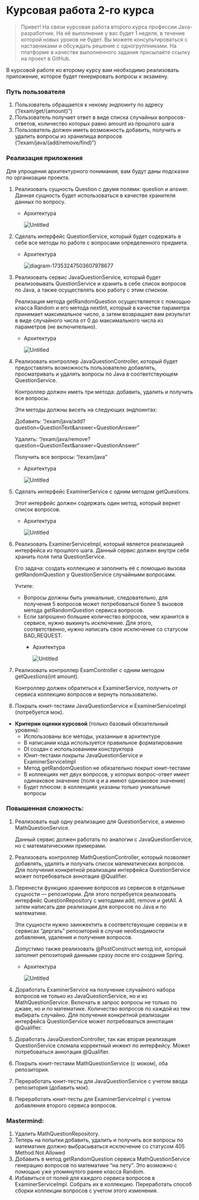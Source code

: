 # Курсовая работа 2-го курса

> Привет!
На связи курсовая работа второго курса профессии Java-разработчик. 
На её выполнение у вас будет 1 неделя, в течение которой новых уроков не будет. 
Вы можете консультироваться с наставниками и обсуждать решение с одногруппниками. 
На платформе в качестве выполненного задания присылайте ссылку на проект в GitHub.
> 

В курсовой работе ко второму курсу вам необходимо реализовать приложение, которое будет генерировать вопросы к экзамену.

### Путь пользователя

1. Пользователь обращается к некому эндпоинту по адресу (”/exam/get/{amount}”)
2. Пользователь получает ответ в виде списка случайных вопросов-ответов, количество которых равно amount из прошлого шага
3. Пользователь должен иметь возможность добавить, получить и удалить вопросы из хранилища вопросов (”/exam/java/(add/remove/find)”)

### Реализация приложения

Для упрощения архитектурного понимания, вам будут даны подсказки по организации проекта.

1. Реализовать сущность Question с двумя полями: question и answer. Данная сущность будет использоваться в качестве хранителя данных по вопросу.
    - Архитектура
        
        ![Untitled](https://github.com/user-attachments/assets/082f7f70-a8d8-4017-a199-dc3526871f35)

2. Сделать интерфейс QuestionService, который будет содержать в себе все методы по работе с вопросами определенного предмета.
    - Архитектура
        
        ![diagram-17353247503607978677](https://github.com/user-attachments/assets/e2d04627-bfd1-4340-be7a-d2af5f7a62f2)

        
3. Реализовать сервис JavaQuestionService, который будет реализовывать QuestionService и хранить в себе список вопросов по Java, а также осуществлять всю работу с этим списком.
    
    Реализация метода getRandomQuestion осуществляется с помощью класса Random и его метода nextInt, который в качестве параметра принимает максимальное число, а затем возвращает вам результат в виде случайного числа от 0 до максимального числа из параметров (не включительно).
    
    - Архитектура
        
        
        ![Untitled](https://github.com/user-attachments/assets/4d3a6bdf-328a-4e57-97a3-b21b0ed38a3b)

4. Реализовать контроллер JavaQuestionController, который будет предоставлять возможность пользователю добавлять, просматривать и удалять вопросы по Java в соответствующем QuestionService.
    
    Контроллер должен иметь три метода: добавить, удалить и получить все вопросы.
    
    Эти методы должны висеть на следующих эндпоинтах:
    
    Добавить: “/exam/java/add?question=QuestionText&answer=QuestionAnswer”
    
    Удалить: “/exam/java/remove?question=QuestionText&answer=QuestionAnswer”
    
    Получить все вопросы: “/exam/java”
    
    - Архитектура
        
        ![Untitled](https://github.com/user-attachments/assets/c070d291-44d2-4af8-b20e-a7c6486ef48f)

        
5. Сделать интерфейс ExaminerService с одним методом getQuestions.
    
    Этот интерфейс должен содержать один метод, который вернет список вопросов.
    
    - Архитектура
        
        ![Untitled](https://github.com/user-attachments/assets/5d1b97f8-d73f-4359-b602-33f63698b52b)

        
6. Реализовать ExaminerServiceImpl, который является реализацией интерфейса из прошлого шага. Данный сервис должен внутри себя хранить поля типа QuestionService.
    
    Его задача: создать коллекцию и заполнить её с помощью вызова getRandomQuestion у QuestionService случайными вопросами. 
    
    Учтите:
    
    -  Вопросы должны быть уникальные, следовательно, для получения 5 вопросов может потребоваться более 5 вызовов метода getRandomQuestion сервиса вопросов.
    - Если запрошено большее количество вопросов, чем хранится в сервисе, нужно выкинуть исключение. Для этого, соответственно, нужно написать свое исключение со статусом BAD_REQUEST.
      - Архитектура
        
        ![Untitled](https://github.com/user-attachments/assets/0fc48bc6-8172-4fa6-82e2-df3098343ff7)

        
7. Реализовать контроллер ExamController с одним методом getQuestions(int amount).
    
    Контроллер должен обратиться к ExaminerService, получить от сервиса коллекцию вопросов и вернуть пользователю.
    
8. Покрыть юнит-тестами JavaQuestionService и ExaminerServiceImpl (потребуется мок).

- **Критерии оценки курсовой** (только базовый обязательный уровень):
    - Использованы все методы, указанные в архитектуре
    - В написании кода используется правильное форматирование
    - DI создан с использованием конструктора
    - Юнит-тестами покрыты JavaQuestionService и ExaminerServiceImpl
    - Метод getRandomQuestion не обязательно покрыт юнит-тестами
    - В коллекциях нет двух вопросов, у которых вопрос-ответ имеет одинаковое значение (поля q и a имеют одинаковое значение)
    - Будет плюсом: в коллекциях указаны только уникальные вопросы
    

### Повышенная сложность:

1. Реализовать ещё одну реализацию для QuestionService, а именно MathQuestionService.
    
    Данный сервис должен работать по аналогии с JavaQuestionService, но с математическими примерами.
    
2. Реализовать контроллер MathQuestionController, который позволяет добавлять, удалять и получать список математических вопросов. Для получения конкретной реализации интерфейса QuestionService может потребоваться аннотация @Qualifier.
3. Перенести функцию хранение вопросов из сервисов в отдельные сущности — репозитории. Для этого потребуется реализовать интерфейс QuestionRepository с методами add, remove и getAll. А затем написать две реализации для вопросов по Java и по математике.
    
    Эти сущности нужно заинжектить в соответствующие сервисы и в сервисах “дергать” репозиторий в случае необходимости добавления, удаления и получения вопросов.
    
    Допустимо также реализовать @PostConstruct метод init, который заполнит репозиторий данными сразу после его создания Spring. 
    
    - Архитектура
        
        ![Untitled](https://github.com/user-attachments/assets/77959e83-83d9-4291-b0e8-c6149d761ac2)

        
4. Доработать ExaminerService на получение случайного набора вопросов не только из JavaQuestionService, но и из MathQuestionService. Включать в запрос вопросы не только по джаве, но и по математике. Количество вопросов по каждой из тем выбирать случайно. Для получения конкретной реализации интерфейса QuestionService может потребоваться аннотация @Qualifier.
5. Доработать JavaQuestionController, так как вторая реализация QuestionService сломала корректный инжект по интерфейсу. Может потребоваться аннотация @Qualifier.
6. Покрыть юнит-тестами MathQuestionService (с моком), оба репозитория.
7. Переработать юнит-тесты для JavaQuestionService с учетом ввода репозитория (добавить мок).
8. Переработать юнит-тесты для ExaminerServiceImpl с учетом добавления второго сервиса вопросов.

### Mastermind:

1. Удалить MathQuestionRepository.
2. Теперь на попытки добавить, удалить и получить все вопросы по математике должно выбрасываться исключение со статусом 405 Method Not Allowed
3. Добавить в метод getRandomQuestion сервиса MathQuestionService генерацию вопросов по математике “на лету”. Это возможно с помощью уже упомянутого ранее класса Random.
4. Избавиться от полей для каждого сервиса вопросов в ExaminerServiceImpl. Собрать их в коллекцию. Переработать способ сборки коллекции вопросов с учетом этого изменения.
